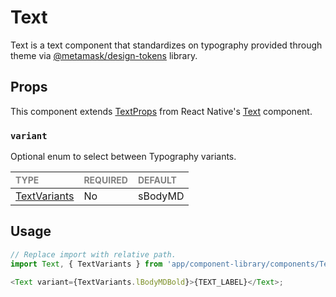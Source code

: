 # Text

Text is a text component that standardizes on typography provided through theme via [@metamask/design-tokens](https://www.npmjs.com/package/@metamask/design-tokens) library.

## Props

This component extends [TextProps](https://reactnative.dev/docs/text-style-props) from React Native's [Text](https://reactnative.dev/docs/text) component.

### `variant`

Optional enum to select between Typography variants.

| <span style="color:gray;font-size:14px">TYPE</span> | <span style="color:gray;font-size:14px">REQUIRED</span> | <span style="color:gray;font-size:14px">DEFAULT</span> |
| :-------------------------------------------------- | :------------------------------------------------------ | :----------------------------------------------------- |
| [TextVariants](./Text.types.ts#L6)                   | No                                                      | sBodyMD                                                |

## Usage

```javascript
// Replace import with relative path.
import Text, { TextVariants } from 'app/component-library/components/Texts/Text';

<Text variant={TextVariants.lBodyMDBold}>{TEXT_LABEL}</Text>;
```
